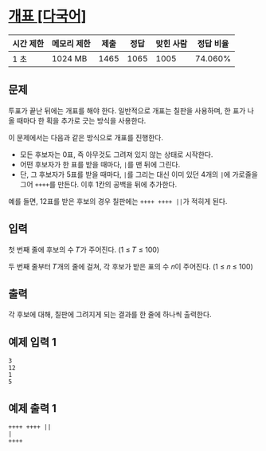 # [개표 [다국어]](https://www.acmicpc.net/problem/30868)

| 시간 제한 | 메모리 제한 | 제출 | 정답 | 맞힌 사람 | 정답 비율 |
| --- | --- | --- | --- | --- | --- |
| 1 초 | 1024 MB | 1465 | 1065 | 1005 | 74.060% |

## 문제

투표가 끝난 뒤에는 개표를 해야 한다. 일반적으로 개표는 칠판을 사용하며, 한 표가 나올 때마다 한 획을 추가로 긋는 방식을 사용한다.

이 문제에서는 다음과 같은 방식으로 개표를 진행한다.

- 모든 후보자는 0표, 즉 아무것도 그려져 있지 않는 상태로 시작한다.
- 어떤 후보자가 한 표를 받을 때마다, `|`를 맨 뒤에 그린다.
- 단, 그 후보자가 5표를 받을 때마다, `|`를 그리는 대신 이미 있던 4개의 `|`에 가로줄을 그어 `++++`를 만든다. 이후 1칸의 공백을 뒤에 추가한다.

예를 들면, 12표를 받은 후보의 경우 칠판에는 `++++ ++++ ||`가 적히게 된다.

## 입력

첫 번째 줄에 후보의 수 𝑇가 주어진다. (1 ≤ 𝑇 ≤ 100)

두 번째 줄부터 𝑇개의 줄에 걸쳐, 각 후보가 받은 표의 수 𝑛이 주어진다. (1 ≤ 𝑛 ≤ 100)

## 출력

각 후보에 대해, 칠판에 그려지게 되는 결과를 한 줄에 하나씩 출력한다.

## 예제 입력 1

```
3
12
1
5

```

## 예제 출력 1

```
++++ ++++ ||
|
++++
```

